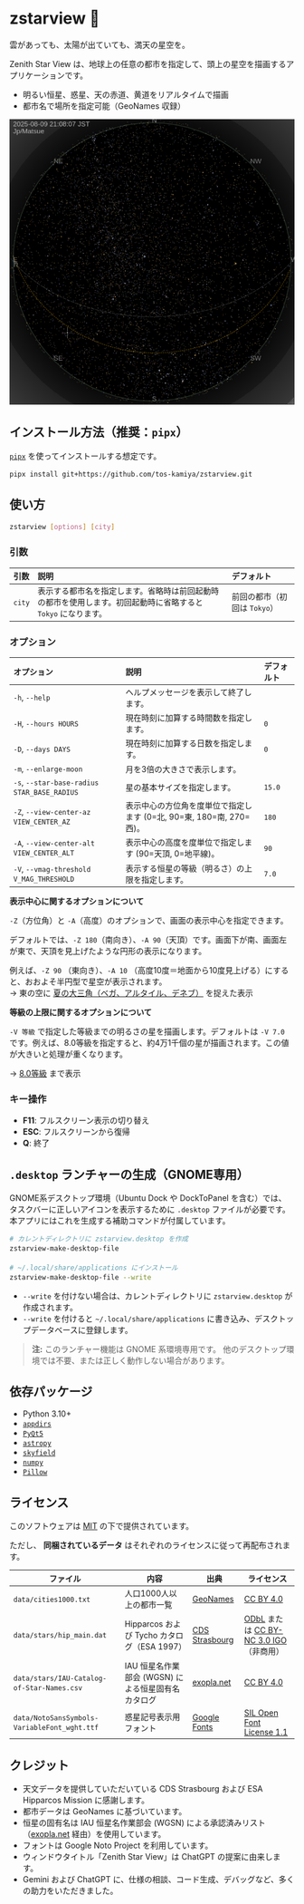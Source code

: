 # zstarview 🌌

雲があっても、太陽が出ていても、満天の星空を。

Zenith Star View は、地球上の任意の都市を指定して、頭上の星空を描画するアプリケーションです。

- 明るい恒星、惑星、天の赤道、黄道をリアルタイムで描画
- 都市名で場所を指定可能（GeoNames 収録）

![](docs/images/screenshot1.png)

## インストール方法（推奨：`pipx`）

[`pipx`](https://pypa.github.io/pipx/) を使ってインストールする想定です。

```bash
pipx install git+https://github.com/tos-kamiya/zstarview.git
```

## 使い方

```bash
zstarview [options] [city]
```

### 引数

| 引数     | 説明                                                          | デフォルト              |
| :----- | :---------------------------------------------------------- | :----------------- |
| `city` | 表示する都市名を指定します。省略時は前回起動時の都市を使用します。初回起動時に省略すると `Tokyo` になります。 | 前回の都市（初回は `Tokyo`） |

### オプション

| オプション                                       | 説明                                            | デフォルト  |
| :------------------------------------------ | :-------------------------------------------- | :----- |
| `-h`, `--help`                              | ヘルプメッセージを表示して終了します。                           |        |
| `-H`, `--hours HOURS`                       | 現在時刻に加算する時間数を指定します。                           | `0`    |
| `-D`, `--days DAYS`                         | 現在時刻に加算する日数を指定します。                            | `0`    |
| `-m`, `--enlarge-moon`                      | 月を3倍の大きさで表示します。                               |        |
| `-s`, `--star-base-radius STAR_BASE_RADIUS` | 星の基本サイズを指定します。                                | `15.0` |
| `-Z`, `--view-center-az VIEW_CENTER_AZ`     | 表示中心の方位角を度単位で指定します (0=北, 90=東, 180=南, 270=西)。 | `180`  |
| `-A`, `--view-center-alt VIEW_CENTER_ALT`   | 表示中心の高度を度単位で指定します (90=天頂, 0=地平線)。             | `90`   |
| `-V`, `--vmag-threshold V_MAG_THRESHOLD`    | 表示する恒星の等級（明るさ）の上限を指定します。                      | `7.0`  |

**表示中心に関するオプションについて**

`-Z`（方位角）と `-A`（高度）のオプションで、画面の表示中心を指定できます。

デフォルトでは、`-Z 180`（南向き）、`-A 90`（天頂）です。画面下が南、画面左が東で、天頂を見上げたような円形の表示になります。

例えば、`-Z 90` （東向き）、`-A 10` （高度10度＝地面から10度見上げる）にすると、おおよそ半円型で星空が表示されます。  
→ 東の空に [夏の大三角（ベガ、アルタイル、デネブ）](docs/images/screenshot2.png) を捉えた表示

**等級の上限に関するオプションについて**

`-V 等級` で指定した等級までの明るさの星を描画します。デフォルトは `-V 7.0` です。例えば、8.0等級を指定すると、約4万1千個の星が描画されます。この値が大きいと処理が重くなります。

→ [8.0等級](docs/images/screenshot3.png) まで表示

### キー操作

* **F11**: フルスクリーン表示の切り替え
* **ESC**: フルスクリーンから復帰
* **Q**: 終了

## `.desktop` ランチャーの生成（GNOME専用）

GNOME系デスクトップ環境（Ubuntu Dock や DockToPanel を含む）では、
タスクバーに正しいアイコンを表示するために `.desktop` ファイルが必要です。
本アプリにはこれを生成する補助コマンドが付属しています。

```bash
# カレントディレクトリに zstarview.desktop を作成
zstarview-make-desktop-file

# ~/.local/share/applications にインストール
zstarview-make-desktop-file --write
```

* `--write` を付けない場合は、カレントディレクトリに `zstarview.desktop` が作成されます。
* `--write` を付けると `~/.local/share/applications` に書き込み、デスクトップデータベースに登録します。

> **注:** このランチャー機能は GNOME 系環境専用です。
> 他のデスクトップ環境では不要、または正しく動作しない場合があります。

## 依存パッケージ

* Python 3.10+
* [`appdirs`](https://pypi.org/project/appdirs/)
* [`PyQt5`](https://pypi.org/project/PyQt5/)
* [`astropy`](https://pypi.org/project/astropy/)
* [`skyfield`](https://pypi.org/project/skyfield/)
* [`numpy`](https://pypi.org/project/numpy/)
* [`Pillow`](https://pypi.org/project/Pillow/)

## ライセンス

このソフトウェアは [MIT](LICENSE.txt) の下で提供されています。

ただし、 **同梱されているデータ** はそれぞれのライセンスに従って再配布されます。

| ファイル                                         | 内容                                               | 出典                                                                       | ライセンス                                                                                                                      |
| ------------------------------------------------ | -------------------------------------------------- | -------------------------------------------------------------------------- | ------------------------------------------------------------------------------------------------------------------------------- |
| `data/cities1000.txt`                            | 人口1000人以上の都市一覧                           | [GeoNames](https://download.geonames.org/export/dump/)                     | [CC BY 4.0](https://creativecommons.org/licenses/by/4.0/)                                                                       |
| `data/stars/hip_main.dat`                                   | Hipparcos および Tycho カタログ（ESA 1997）        | [CDS Strasbourg](https://cdsarc.cds.unistra.fr/ftp/I/239/)                 | [ODbL](https://www.data.gouv.fr/licences) または [CC BY-NC 3.0 IGO](https://creativecommons.org/licenses/by-nc/3.0/igo/)（非商用） |
| `data/stars/IAU-Catalog-of-Star-Names.csv`             | IAU 恒星名作業部会 (WGSN) による恒星固有名カタログ | [exopla.net](https://exopla.net/star-names/modern-iau-star-names/)         | [CC BY 4.0](https://creativecommons.org/licenses/by/4.0/)                                                                       |
| `data/NotoSansSymbols-VariableFont_wght.ttf`     | 惑星記号表示用フォント                             | [Google Fonts](https://fonts.google.com/noto/specimen/Noto+Sans+Symbols)   | [SIL Open Font License 1.1](https://openfontlicense.org)                                                                        |

## クレジット

* 天文データを提供していただいている CDS Strasbourg および ESA Hipparcos Mission に感謝します。
* 都市データは GeoNames に基づいています。
* 恒星の固有名は IAU 恒星名作業部会 (WGSN) による承認済みリスト（[exopla.net](https://exopla.net/star-names/modern-iau-star-names/) 経由）を使用しています。
* フォントは Google Noto Project を利用しています。
* ウィンドウタイトル「Zenith Star View」は ChatGPT の提案に由来します。
* Gemini および ChatGPT に、仕様の相談、コード生成、デバッグなど、多くの助力をいただきました。
